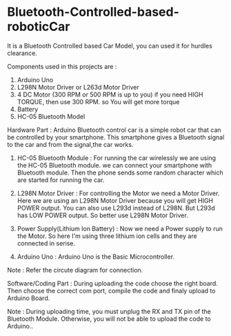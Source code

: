 # Bluetooth-Controlled-based-roboticCar
It is a Bluetooth Controlled based Car Model, you can used it for hurdles clearance.

Components used in this projects are :
1. Arduino Uno
2. L298N Motor Driver or L263d Motor Driver
3. 4 DC Motor (300 RPM or 500 RPM is up to you)
    if you need HIGH TORQUE, then use 300 RPM. so You will get more torque
4. Battery
5. HC-05 Bluetooth Model


Hardware Part :
Arduino Bluetooth control car is a simple robot car that can be controlled by your smartphone. This smartphone gives a Bluetooth signal to the car and from the signal,the car works.

1. HC-05 Bluetooth Module : 
For running the car wirelessly we are using the HC-05 Bluetooth module. we can connect your smartphone with Bluetooth module. Then the phone sends some random character which are started for running the car.

2. L298N Motor Driver :
For controlling the Motor we need a Motor Driver. Here we are using an L298N Motor Driver because you will get HIGH POWER output. You can also use L293d instead of L298N. But L293d has LOW POWER output. So better use L298N Motor Driver.

3. Power Supply(Lithium Ion Battery) : 
Now we need a Power supply to run the Motor. So here I'm using three lithium ion cells and they are connected in serise.

4. Arduino Uno :
Arduino Uno is the Basic Microcontroller. 

Note :
Refer the circute diagram for connection.



Software/Coding Part :
During uploading the code choose the right board. Then choose the correct com port, compile the code and finaly upload to Arduino Board.


Note : 
During uploading time, you must unplug the RX and TX pin of the Bluetooth Module. Otherwise, you will not be able to upload the code to Arduino..



